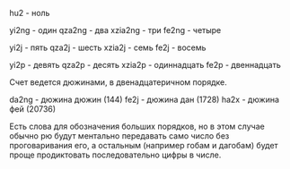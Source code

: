 hu2 - ноль

yi2ng - один
qza2ng - два
xzia2ng - три
fe2ng - четыре

yi2j - пять
qza2j - шесть
xzia2j - семь
fe2j - восемь

yi2p - девять
qza2p - десять
xzia2p - одиннадцать
fe2p - двеннадцать

Счет ведется дюжинами, в двенадцатеричном порядке.

da2ng - дюжина дюжин (144)
fe2j - дюжина дан (1728)
ha2x - дюжина фей (20736)

Есть слова для обозначения больших порядков, но в этом случае обычно рю будут ментально передавать само число без проговаривания его, а остальным (например гобам и дагобам) будет проще продиктовать последовательно цифры в числе.